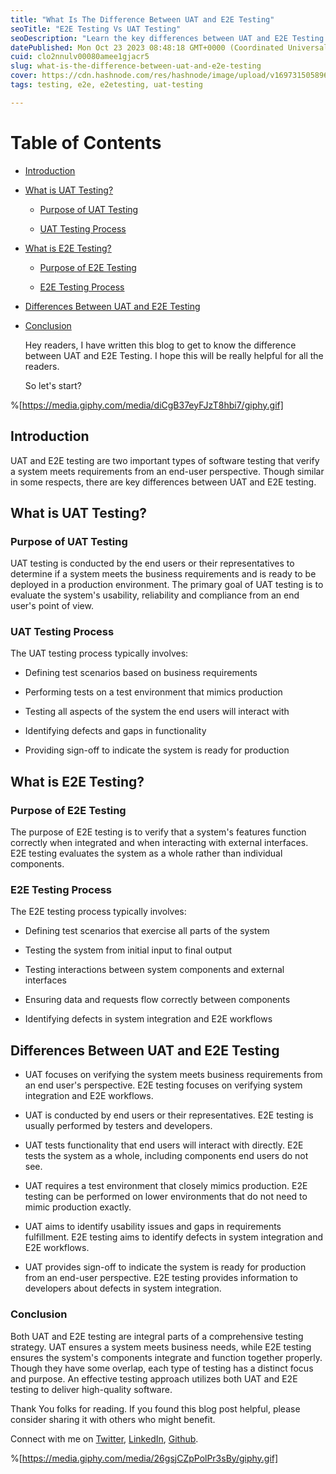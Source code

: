 ```yaml
---
title: "What Is The Difference Between UAT and E2E Testing"
seoTitle: "E2E Testing Vs UAT Testing"
seoDescription: "Learn the key differences between UAT and E2E Testing. Understand their purposes and processes for effective software testing. #UAT #E2ETesting"
datePublished: Mon Oct 23 2023 08:48:18 GMT+0000 (Coordinated Universal Time)
cuid: clo2nnulv00080amee1gjacr5
slug: what-is-the-difference-between-uat-and-e2e-testing
cover: https://cdn.hashnode.com/res/hashnode/image/upload/v1697315058967/ab1933fb-9752-4d9d-afea-1d1a67e945d6.jpeg
tags: testing, e2e, e2etesting, uat-testing

---
```


# Table of Contents

* [Introduction](#introduction)
    
* [What is UAT Testing?](#what-is-uat-testing)
    
    * [Purpose of UAT Testing](#purpose-of-uat-testing)
        
    * [UAT Testing Process](#uat-testing-process)
        
* [What is E2E Testing?](#what-is-end-to-end-testing)
    
    * [Purpose of E2E Testing](#purpose-of-end-to-end-testing)
        
    * [E2E Testing Process](#end-to-end-testing-process)
        
* [Differences Between UAT and E2E Testing](#differences-between-uat-and-end-to-end-testing)
    
* [Conclusion](#conclusion)
    
    Hey readers, I have written this blog to get to know the difference between UAT and E2E Testing. I hope this will be really helpful for all the readers.
    
    So let's start?
    

%[https://media.giphy.com/media/diCgB37eyFJzT8hbi7/giphy.gif] 

## Introduction

UAT and E2E testing are two important types of software testing that verify a system meets requirements from an end-user perspective. Though similar in some respects, there are key differences between UAT and E2E testing.

## What is UAT Testing?

### Purpose of UAT Testing

UAT testing is conducted by the end users or their representatives to determine if a system meets the business requirements and is ready to be deployed in a production environment. The primary goal of UAT testing is to evaluate the system's usability, reliability and compliance from an end user's point of view.

### UAT Testing Process

The UAT testing process typically involves:

* Defining test scenarios based on business requirements
    
* Performing tests on a test environment that mimics production
    
* Testing all aspects of the system the end users will interact with
    
* Identifying defects and gaps in functionality
    
* Providing sign-off to indicate the system is ready for production
    

## What is E2E Testing?

### Purpose of E2E Testing

The purpose of E2E testing is to verify that a system's features function correctly when integrated and when interacting with external interfaces. E2E testing evaluates the system as a whole rather than individual components.

### E2E Testing Process

The E2E testing process typically involves:

* Defining test scenarios that exercise all parts of the system
    
* Testing the system from initial input to final output
    
* Testing interactions between system components and external interfaces
    
* Ensuring data and requests flow correctly between components
    
* Identifying defects in system integration and E2E workflows
    

## Differences Between UAT and E2E Testing

* UAT focuses on verifying the system meets business requirements from an end user's perspective. E2E testing focuses on verifying system integration and E2E workflows.
    
* UAT is conducted by end users or their representatives. E2E testing is usually performed by testers and developers.
    
* UAT tests functionality that end users will interact with directly. E2E tests the system as a whole, including components end users do not see.
    
* UAT requires a test environment that closely mimics production. E2E testing can be performed on lower environments that do not need to mimic production exactly.
    
* UAT aims to identify usability issues and gaps in requirements fulfillment. E2E testing aims to identify defects in system integration and E2E workflows.
    
* UAT provides sign-off to indicate the system is ready for production from an end-user perspective. E2E testing provides information to developers about defects in system integration.
    

### Conclusion

Both UAT and E2E testing are integral parts of a comprehensive testing strategy. UAT ensures a system meets business needs, while E2E testing ensures the system's components integrate and function together properly. Though they have some overlap, each type of testing has a distinct focus and purpose. An effective testing approach utilizes both UAT and E2E testing to deliver high-quality software.

Thank You folks for reading. If you found this blog post helpful, please consider sharing it with others who might benefit.

Connect with me on [Twitter](https://twitter.com/AdityaT42876157), [LinkedIn](https://www.linkedin.com/in/aditya-tomar-187443204), [Github](https://github.com/Adi9235).

%[https://media.giphy.com/media/26gsjCZpPolPr3sBy/giphy.gif]